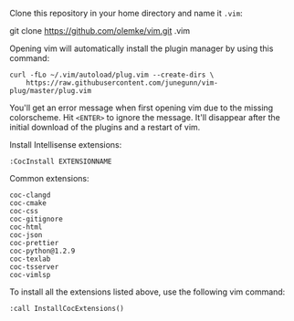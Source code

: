 Clone this repository in your home directory and name it `.vim`:

git clone https://github.com/olemke/vim.git .vim

Opening vim will automatically install the plugin manager by using this command:

```
curl -fLo ~/.vim/autoload/plug.vim --create-dirs \
    https://raw.githubusercontent.com/junegunn/vim-plug/master/plug.vim
```

You'll get an error message when first opening vim due to the missing
colorscheme. Hit `<ENTER>` to ignore the message. It'll disappear after the
initial download of the plugins and a restart of vim.

Install Intellisense extensions:

```
:CocInstall EXTENSIONNAME
```

Common extensions:

```
coc-clangd
coc-cmake
coc-css
coc-gitignore
coc-html
coc-json
coc-prettier
coc-python@1.2.9
coc-texlab
coc-tsserver
coc-vimlsp
```

To install all the extensions listed above, use the following vim command:

```
:call InstallCocExtensions()
```
